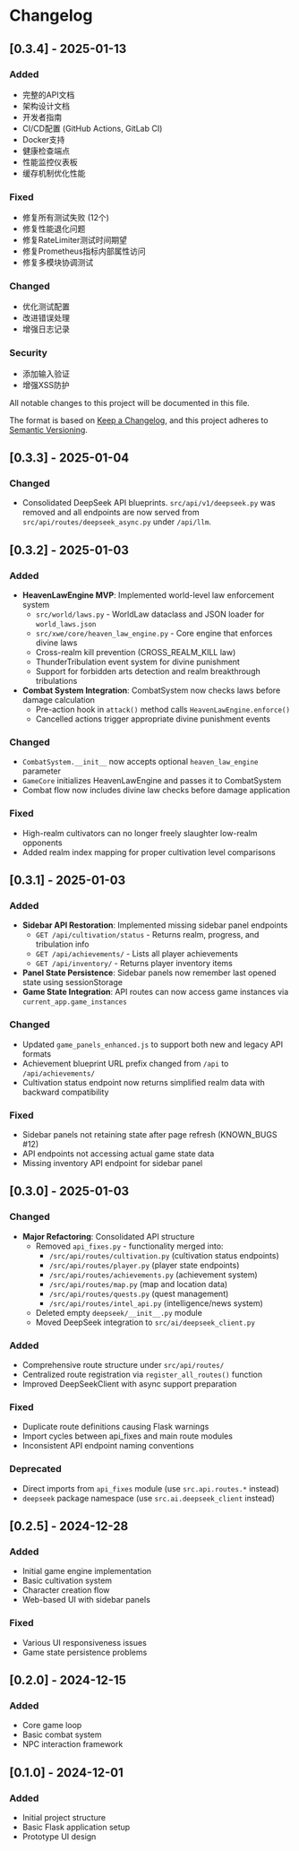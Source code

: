 # Changelog

## [0.3.4] - 2025-01-13

### Added
- 完整的API文档
- 架构设计文档
- 开发者指南
- CI/CD配置 (GitHub Actions, GitLab CI)
- Docker支持
- 健康检查端点
- 性能监控仪表板
- 缓存机制优化性能

### Fixed
- 修复所有测试失败 (12个)
- 修复性能退化问题
- 修复RateLimiter测试时间期望
- 修复Prometheus指标内部属性访问
- 修复多模块协调测试

### Changed
- 优化测试配置
- 改进错误处理
- 增强日志记录

### Security
- 添加输入验证
- 增强XSS防护



All notable changes to this project will be documented in this file.

The format is based on [Keep a Changelog](https://keepachangelog.com/en/1.0.0/),
and this project adheres to [Semantic Versioning](https://semver.org/spec/v2.0.0.html).

## [0.3.3] - 2025-01-04
### Changed
- Consolidated DeepSeek API blueprints. `src/api/v1/deepseek.py` was removed and
  all endpoints are now served from `src/api/routes/deepseek_async.py` under
  `/api/llm`.

## [0.3.2] - 2025-01-03

### Added
- **HeavenLawEngine MVP**: Implemented world-level law enforcement system
  - `src/world/laws.py` - WorldLaw dataclass and JSON loader for `world_laws.json`
  - `src/xwe/core/heaven_law_engine.py` - Core engine that enforces divine laws
  - Cross-realm kill prevention (CROSS_REALM_KILL law)
  - ThunderTribulation event system for divine punishment
  - Support for forbidden arts detection and realm breakthrough tribulations
- **Combat System Integration**: CombatSystem now checks laws before damage calculation
  - Pre-action hook in `attack()` method calls `HeavenLawEngine.enforce()`
  - Cancelled actions trigger appropriate divine punishment events

### Changed
- `CombatSystem.__init__` now accepts optional `heaven_law_engine` parameter
- `GameCore` initializes HeavenLawEngine and passes it to CombatSystem
- Combat flow now includes divine law checks before damage application

### Fixed
- High-realm cultivators can no longer freely slaughter low-realm opponents
- Added realm index mapping for proper cultivation level comparisons

## [0.3.1] - 2025-01-03

### Added
- **Sidebar API Restoration**: Implemented missing sidebar panel endpoints
  - `GET /api/cultivation/status` - Returns realm, progress, and tribulation info
  - `GET /api/achievements/` - Lists all player achievements
  - `GET /api/inventory/` - Returns player inventory items
- **Panel State Persistence**: Sidebar panels now remember last opened state using sessionStorage
- **Game State Integration**: API routes can now access game instances via `current_app.game_instances`

### Changed
- Updated `game_panels_enhanced.js` to support both new and legacy API formats
- Achievement blueprint URL prefix changed from `/api` to `/api/achievements/`
- Cultivation status endpoint now returns simplified realm data with backward compatibility

### Fixed
- Sidebar panels not retaining state after page refresh (KNOWN_BUGS #12)
- API endpoints not accessing actual game state data
- Missing inventory API endpoint for sidebar panel

## [0.3.0] - 2025-01-03

### Changed
- **Major Refactoring**: Consolidated API structure
  - Removed `api_fixes.py` - functionality merged into:
    - `/src/api/routes/cultivation.py` (cultivation status endpoints)
    - `/src/api/routes/player.py` (player state endpoints)
    - `/src/api/routes/achievements.py` (achievement system)
    - `/src/api/routes/map.py` (map and location data)
    - `/src/api/routes/quests.py` (quest management)
    - `/src/api/routes/intel_api.py` (intelligence/news system)
  - Deleted empty `deepseek/__init__.py` module
  - Moved DeepSeek integration to `src/ai/deepseek_client.py`

### Added
- Comprehensive route structure under `src/api/routes/`
- Centralized route registration via `register_all_routes()` function
- Improved DeepSeekClient with async support preparation

### Fixed
- Duplicate route definitions causing Flask warnings
- Import cycles between api_fixes and main route modules
- Inconsistent API endpoint naming conventions

### Deprecated
- Direct imports from `api_fixes` module (use `src.api.routes.*` instead)
- `deepseek` package namespace (use `src.ai.deepseek_client` instead)

## [0.2.5] - 2024-12-28

### Added
- Initial game engine implementation
- Basic cultivation system
- Character creation flow
- Web-based UI with sidebar panels

### Fixed
- Various UI responsiveness issues
- Game state persistence problems

## [0.2.0] - 2024-12-15

### Added
- Core game loop
- Basic combat system
- NPC interaction framework

## [0.1.0] - 2024-12-01

### Added
- Initial project structure
- Basic Flask application setup
- Prototype UI design
